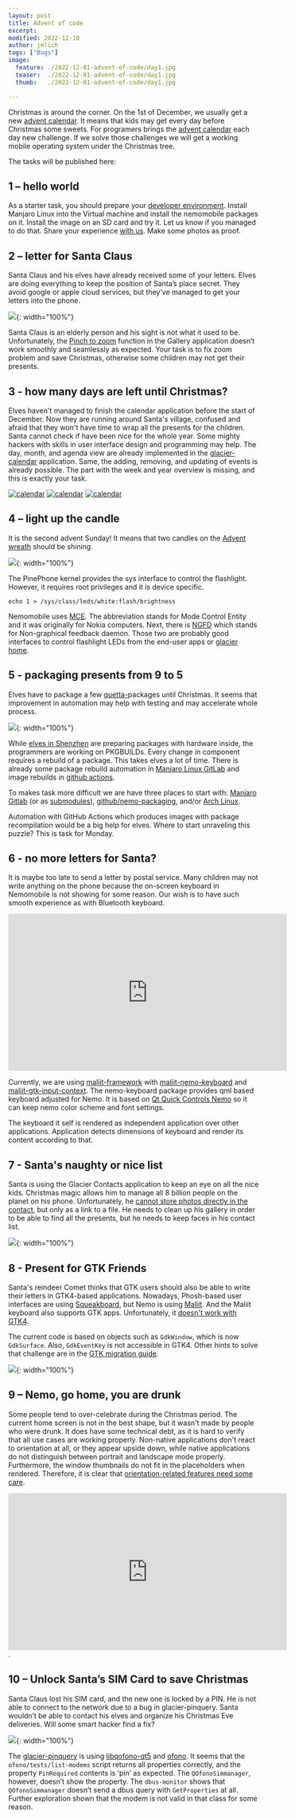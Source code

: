 ```yaml
---
layout: post
title: Advent of code
excerpt: 
modified: 2022-12-10
author: jmlich
tags: ["Bugs"]
image:
  feature: ./2022-12-01-advent-of-code/day1.jpg
  teaser:  ./2022-12-01-advent-of-code/day1.jpg
  thumb:   ./2022-12-01-advent-of-code/day1.jpg

---
```


Christmas is around the corner. On the 1st of December, we usually get a new [advent calendar](https://en.wikipedia.org/wiki/Advent_calendar).
It means that kids may get every day before Christmas some sweets. For programers brings the [advent calendar](https://en.wikipedia.org/wiki/Advent_of_Code)
each day new challenge. If we solve those challenges we will get a working mobile operating system under the Christmas tree.

The tasks will be published here:

## 1 – hello world

As a starter task, you should prepare your [developer environment](https://nemomobile.net/installation/). Install Manjaro Linux into the Virtual machine and install the nemomobile packages on it.
Install the image on an SD card and try it. Let us know if you managed to do that. Share your experience [with us](https://telegram.me/nemomobile). Make some photos as proof.

## 2 – letter for Santa Claus

Santa Claus and his elves have already received some of your letters. Elves are doing everything to keep the position of Santa’s
place secret. They avoid google or apple cloud services, but they’ve managed to get your letters into the phone.

![](/images/2022-12-01-advent-of-code/day2-letter-to-santa.jpg){: width="100%"}

Santa Claus is an elderly person and his sight is not what it used to be. Unfortunately,
the [Pinch to zoom](https://github.com/nemomobile-ux/glacier-gallery/issues/20) function
in the Gallery application doesn’t work smoothly and seamlessly as expected. Your task is to fix zoom problem and
save Christmas, otherwise some children may not get their presents.

## 3 - how many days are left until Christmas?

Elves haven't managed to finish the calendar application before the start of December. Now they are running around Santa's village,
confused and afraid that they won't have time to wrap all the presents for the children. Santa cannot check if have been nice for
the whole year. Some mighty hackers with skills in user interface design and programming may help. The day, month, and agenda view
are already implemented in the [glacier-calendar](https://github.com/nemomobile-ux/glacier-calendar/) application. Same, the adding,
removing, and updating of events is already possible. The part with the week and year overview is missing, and this is exactly your task.


[![calendar](/images/apps/calendar-180.png)](/images/apps/calendar.png)
[![calendar](/images/apps/calendar2-180.png)](/images/apps/calendar2.png)
[![calendar](/images/apps/calendar3-180.png)](/images/apps/calendar3.png)


## 4 – light up the candle

It is the second advent Sunday! It means that two candles on the [Advent wreath](https://en.wikipedia.org/wiki/Advent_wreath) should be shining.

![](/images/2022-12-01-advent-of-code/day4-advent-wreath.jpg){: width="100%"}

The PinePhone kernel provides the sys interface to control the flashlight. However, it requires root privileges and it is device specific.

```
echo 1 > /sys/class/leds/white:flash/brightness
```

Nemomobile uses [MCE](https://github.com/sailfishos/mce). The abbreviation stands for Mode Control Entity and
it was originally for Nokia computers. Next, there is [NGFD](https://github.com/sailfishos/mce) which stands
for Non-graphical feedback daemon. Those two are probably good interfaces to control flashlight LEDs from
the end-user apps or [glacier home](https://github.com/nemomobile-ux/glacier-home).


## 5 - packaging presents from 9 to 5

Elves have to package a few [quetta-](https://en.wiktionary.org/wiki/quetta-)packages until Christmas. It seems that improvement in automation may help with testing and may accelerate whole process.

![](/images/2022-12-01-advent-of-code/day5-packages.jpg){: width="100%"}

While [elves in Shenzhen](https://cutiepi.io/) are preparing packages with hardware inside, the programmers
are working on PKGBUILDs. Every change in component requires a rebuild of a package. This takes elves a lot
of time.  There is already some package rebuild automation in [Manjaro Linux GitLab](https://gitlab.manjaro.org/manjaro-arm/packages/community/nemo-ux/lipstick-glacier-home/-/blob/master/.gitlab-ci.yml)
and image rebuilds in [github actions](https://github.com/nemomobile-ux/nemo-images). 

To makes task more difficult we are have three places to start with: [Manjaro Gitlab](https://gitlab.manjaro.org/manjaro-arm/packages/community/nemo-ux)
(or as [submodules](https://github.com/jmlich/nemo-ux)), [github/nemo-packaging](https://github.com/nemomobile-ux/nemo-packaging/), and/or
[Arch Linux](https://github.com/archlinux/svntogit-community/tree/master/qt5-quickcontrols-nemo).

Automation with GitHub Actions which produces images with package recompilation would be a big help for elves.  Where to start unraveling this puzzle? This is task for Monday.

## 6 - no more letters for Santa?

It is maybe too late to send a letter by postal service. Many children may not write anything
on the phone because the on-screen keyboard in Nemomobile is not showing for some reason.
Our wish is to have such smooth experience as with Bluetooth keyboard.

<iframe width="560" height="315" src="https://www.youtube.com/embed/zua1C56Ykyc" title="YouTube video player" frameborder="0" allow="accelerometer; autoplay; clipboard-write; encrypted-media; gyroscope; picture-in-picture" allowfullscreen></iframe>

Currently, we are using [maliit-framework](https://github.com/maliit/framework)
with [maliit-nemo-keyboard](https://github.com/nemomobile-ux/maliit-nemo-keyboard)
and [maliit-gtk-input-context](https://github.com/maliit/inputcontext-gtk). The
nemo-keyboard package provides qml based keyboard adjusted for Nemo. It is based on
[Qt Quick Controls Nemo](http://github.com/nemomobile-ux/qtquickcontrols-nemo) so it
can keep nemo color scheme and font settings.

The keyboard it self is rendered as independent application over other applications.
Application detects dimensions of keyboard and render its content according to that.

## 7 - Santa's naughty or nice list

Santa is using the Glacier Contacts application to keep an eye on all the nice kids. Christmas magic
allows him to manage all 8 billion people on the planet on his phone. Unfortunately, he
[cannot store photos directly in the contact](https://github.com/nemomobile-ux/glacier-contacts/issues/64),
but only as a link to a file. He needs to clean up his gallery in order to be able to find all the presents,
but he needs to keep faces in his contact list.

![](/images/2022-12-01-advent-of-code/day7-the-list.jpg){: width="100%"}

## 8 - Present for GTK Friends

Santa's reindeer Comet thinks that GTK users should also be able to write their letters in GTK4-based applications.
Nowadays, Phosh-based user interfaces are using [Squeakboard](https://gitlab.gnome.org/World/Phosh/squeekboard),
but Nemo is using [Maliit](https://github.com/maliit/framework). And the Maliit keyboard also supports GTK apps.
Unfortunately, it [doesn't work with GTK4](https://github.com/maliit/inputcontext-gtk/issues/4).

The current code is based on objects such as `GdkWindow`, which is now `GdkSurface`. Also, `GdkEventKey` is
not accessible in GTK4. Other hints to solve that challenge are in
the [GTK migration guide](https://docs.gtk.org/gtk4/migrating-3to4.html).

![](/images/2022-12-01-advent-of-code/day8-gtk-widgets.jpg){: width="100%"}

## 9 – Nemo, go home, you are drunk

Some people tend to over-celebrate during the Christmas period. The current home screen is not in the best shape,
but it wasn't made by people who were drunk. It does have some technical debt, as it is hard to verify that all
use cases are working properly. Non-native applications don't react to orientation at all, or they appear upside
down, while native applications do not distinguish between portrait and landscape mode properly. Furthermore, the
window thumbnails do not fit in the placeholders when rendered. Therefore, it is clear that
[orientation-related features need some care](https://github.com/nemomobile-ux/main/issues/39).

<iframe width="560" height="315" src="https://www.youtube.com/embed/x1oJUZbNSNw" title="YouTube video player" frameborder="0" allow="accelerometer; autoplay; clipboard-write; encrypted-media; gyroscope; picture-in-picture" allowfullscreen></iframe>.

## 10 – Unlock Santa’s SIM Card to save Christmas

Santa Claus lost his SIM card, and the new one is locked by a PIN. He is not able to connect to the network due
to a bug in glacier-pinquery. Santa wouldn’t be able to contact his elves and organize his Christmas Eve deliveries.
Will some smart hacker find a fix?


![](/images/2022-12-01-advent-of-code/day10-new-simcard.jpg){: width="100%"}

The [glacier-pinquery](https://github.com/nemomobile-ux/glacier-pinquery) is using
[libqofono-qt5](https://github.com/sailfishos/libqofono) and [ofono](https://github.com/neochapay/ofono-new).
It seems that the `ofono/tests/list-modems` script returns all properties correctly, and the property `PinRequired`
contents is ‘pin’ as expected. The `QOfonoSimmanager`, however, doesn’t show the property. The `dbus-monitor` shows
that `QOfonoSimmanager` doesn’t send a dbus query with `GetProperties` at all. Further exploration shown that the
modem is not valid in that class for some reason.
